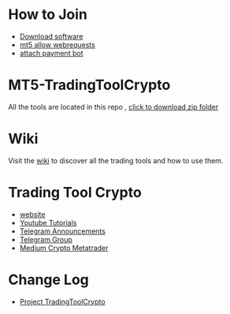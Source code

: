 # How to Join
*  [Download software](https://github.com/TradingToolCrypto/MT5-TradingToolCrypto/archive/master.zip) 
*  [mt5 allow webrequests](https://github.com/TradingToolCrypto/TradingTool/wiki/2.-Allow-Webrequests)
*  [attach payment bot](https://github.com/TradingToolCrypto/TradingTool/wiki/3.-Payment-Bot)

# MT5-TradingToolCrypto
All the tools are located in this repo , [click to download zip folder](https://github.com/TradingToolCrypto/MT5-TradingToolCrypto/archive/master.zip)

# Wiki
Visit the [wiki](https://github.com/TradingToolCrypto/TradingTool/wiki) to discover all the trading tools and how to use them. 

# Trading Tool Crypto
- [website](https://tradingtoolcrypto.com)
- [Youtube Tutorials](https://youtu.be/7NNFIp6vtFI)
- [Telegram Announcements](https://t.me/tradingtool)
- [Telegram Group](https://t.me/TradingToolCrypto)
- [Medium Crypto Metatrader](https://tradingtoolcrypto.medium.com/multi-crypto-exchange-integration-for-metatrader-part-one-d8dee24f96c4)


# Change Log
- [Project TradingToolCrypto](https://github.com/TradingToolCrypto/TradingTool-Wiki/projects/1)
